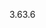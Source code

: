 <span data-ttu-id="fe4e8-101">3.6</span><span class="sxs-lookup"><span data-stu-id="fe4e8-101">3.6</span></span>